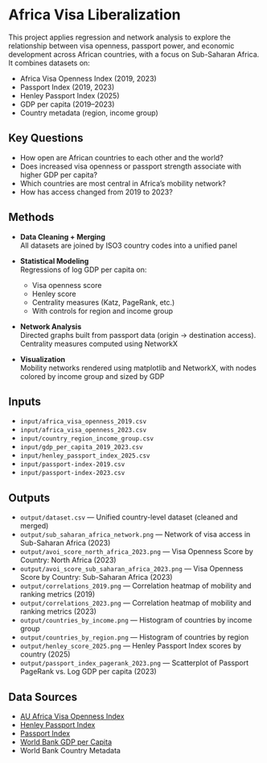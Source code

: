 # Africa Visa Liberalization

This project applies regression and network analysis to explore the relationship between visa openness, passport power, and economic development across African countries, with a focus on Sub-Saharan Africa. It combines datasets on:

- Africa Visa Openness Index (2019, 2023)
- Passport Index (2019, 2023)
- Henley Passport Index (2025)
- GDP per capita (2019–2023)
- Country metadata (region, income group)


## Key Questions

- How open are African countries to each other and the world?
- Does increased visa openness or passport strength associate with higher GDP per capita?
- Which countries are most central in Africa’s mobility network?
- How has access changed from 2019 to 2023?


## Methods

- **Data Cleaning + Merging**  
  All datasets are joined by ISO3 country codes into a unified panel

- **Statistical Modeling**  
  Regressions of log GDP per capita on:
  - Visa openness score
  - Henley score
  - Centrality measures (Katz, PageRank, etc.)
  - With controls for region and income group

- **Network Analysis**  
  Directed graphs built from passport data (origin → destination access).  
  Centrality measures computed using NetworkX

- **Visualization**  
  Mobility networks rendered using matplotlib and NetworkX, with nodes colored by income group and sized by GDP


## Inputs

- `input/africa_visa_openness_2019.csv`
- `input/africa_visa_openness_2023.csv`
- `input/country_region_income_group.csv`
- `input/gdp_per_capita_2019_2023.csv`
- `input/henley_passport_index_2025.csv`
- `input/passport-index-2019.csv`
- `input/passport-index-2023.csv`

## Outputs

- `output/dataset.csv` — Unified country-level dataset (cleaned and merged)
- `output/sub_saharan_africa_network.png` — Network of visa access in Sub-Saharan Africa (2023)
- `output/avoi_score_north_africa_2023.png` — Visa Openness Score by Country: North Africa (2023)
- `output/avoi_score_sub_saharan_africa_2023.png` — Visa Openness Score by Country: Sub-Saharan Africa (2023)
- `output/correlations_2019.png` — Correlation heatmap of mobility and ranking metrics (2019)
- `output/correlations_2023.png` — Correlation heatmap of mobility and ranking metrics (2023)
- `output/countries_by_income.png` — Histogram of countries by income group
- `output/countries_by_region.png` — Histogram of countries by region
- `output/henley_score_2025.png` — Henley Passport Index scores by country (2025)
- `output/passport_index_pagerank_2023.png` — Scatterplot of Passport PageRank vs. Log GDP per capita (2023)


## Data Sources

- [AU Africa Visa Openness Index](https://www.visaopenness.org/)
- [Henley Passport Index](https://www.henleyglobal.com/passport-index)
- [Passport Index](https://www.passportindex.org/)
- [World Bank GDP per Capita](https://data.worldbank.org/)
- World Bank Country Metadata
